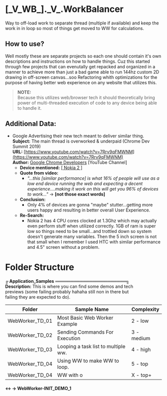 # [\_V_WB\_]\.\_**V**_.WorkBalancer
Way to off-load work to separate thread (multiple if available) and keep the work in in loop so most of things get moved to WW for calculations.

## How to use?
Well mostly these are separate projects so each one should contain it's own descriptions and instructions on how to handle things. Cuz this started through few projects that can evenutally get repacked and organized in a manner to achieve more than just a bad game able to run 144hz custom 2D drawing in off-screen canvas...soo Refactoring whith optimizations for the purpose of having better web experience on any website that utilizes this. 

> **NOTE:**   
> Because this utilizes web/browser tech it should theoretically bring power of multi-threaded execution of code to any device being able to handle it. 

## Additional Data: 
- Google Advertising their new tech meant to deliver similar thing.  
**Subject:** The main thread is overworked & underpaid (Chrome Dev Summit 2019)  
**URL:** [https://www.youtube.com/watch?v=7Rrv9qFMWNM](https://www.youtube.com/watch?v=7Rrv9qFMWNM)  
**Author:** [Google Chrome Developers](https://www.youtube.com/c/GoogleChromeDevelopers/about) [YouTube Channel]
  - **Device mentioned:** [ [ Nokia 2 ] ](https://www.gsmarena.com/nokia_2-8513.php)
  - **Quote from video:** 
    - *"...this [similar performance] is what 16% of people will use as a low end device running the web and expecting a decent experience....making it work on this will get you 96% of devices to work..."* -> **[not those exact words]**
  - **Conclusion:** 
    - Only 4% of devices are gonna "maybe" stutter...getting more users happy and resulting in better overall User Experience.
  - **Re-Search:** 
    - Nokia 2 has 4 CPU cores clocked at 1.3Ghz which may actually even perform stuff when utilized correctly. 1GB of ram is super low so things need to be small...and trottled down so system doesn't generate many variables. Then the 5 inch screen is not that small when I remember I used HTC with similar performance and 4.5" screen without a problem.
# 
##
# Folder Structure 

**╔ Application_Samples** ═══════════════════════╗  
**Description:** This is where you can find some demos and tech  
previews (some failing probably  hahaha still non in there but  
 failing they are expected to do).  

| Folder | Sample Name | Complexity
| ------ | ------ | ----- | 
| WebWorker_TD_01 | Most Basic Web Worker Example | 2 - low |  
| WebWorker_TD_02 | Sending Commands For Execution | 3 - medium | 
| WebWorker_TD_03 | Looping a task list to multiple ww. | 4 - high |  
| WebWorker_TD_04 | Using WW to make WW to loop. | 5 - top |   
| WebWorker_TD_04 | WW with o | X - top+ | 
  
#### <-> -> WebWorker-INIT_DEMO_1
